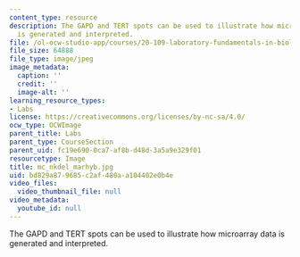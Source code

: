 ```yaml
---
content_type: resource
description: The GAPD and TERT spots can be used to illustrate how microarray data
  is generated and interpreted.
file: /ol-ocw-studio-app/courses/20-109-laboratory-fundamentals-in-biological-engineering-fall-2007/bd829a879685c2af480aa104402e0b4e_mc_nkdel_marhyb.jpg
file_size: 64888
file_type: image/jpeg
image_metadata:
  caption: ''
  credit: ''
  image-alt: ''
learning_resource_types:
- Labs
license: https://creativecommons.org/licenses/by-nc-sa/4.0/
ocw_type: OCWImage
parent_title: Labs
parent_type: CourseSection
parent_uid: fc19e690-0ca7-af8b-d48d-3a5a9e329f01
resourcetype: Image
title: mc_nkdel_marhyb.jpg
uid: bd829a87-9685-c2af-480a-a104402e0b4e
video_files:
  video_thumbnail_file: null
video_metadata:
  youtube_id: null
---
```

The GAPD and TERT spots can be used to illustrate how microarray data is generated and interpreted.
